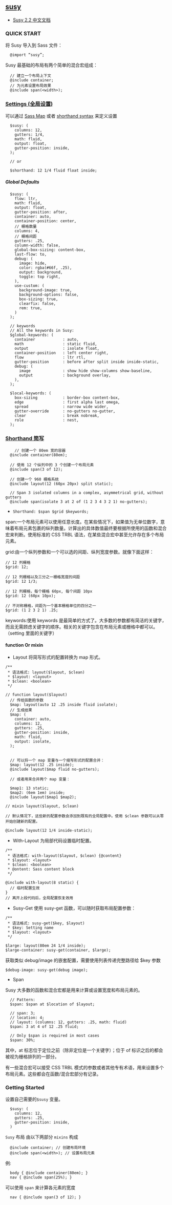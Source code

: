 [susy](http://susydocs.oddbird.net/en/latest/)
---
* [Susy 2.2 中文文档](http://www.w3cplus.com/preprocessor/susy-docs.html)

### QUICK START

将 Susy 导入到 Sass 文件：

```
  @import “susy”;
```

Susy 最基础的布局有两个简单的混合宏组成：

```
  // 建立一个布局上下文
  @include container;
  // 为元素设置布局效果 
  @include span(<width>);
```

 

### [Settings (全局设置)](http://susydocs.oddbird.net/en/latest/settings/)
  
  可以通过 [Sass Map](http://www.w3cplus.com/preprocessor/sass-maps.html) 或者 [shorthand syntax](http://susydocs.oddbird.net/en/latest/shorthand/) 来定义设置

  ```
    $susy: (
      columns: 12,
      gutters: 1/4,
      math: fluid,
      output: float,
      gutter-position: inside,
    );

    // or

    $shorthand: 12 1/4 fluid float inside;
  ```

##### Global Defaults
  ```
    $susy: (
      flow: ltr,
      math: fluid,
      output: float,
      gutter-position: after,
      container: auto,
      container-position: center,
      // 栅格数量
      columns: 4,
      // 栅格间距 
      gutters: .25,
      column-width: false,
      global-box-sizing: content-box,
      last-flow: to,
      debug: (
        image: hide,
        color: rgba(#66f, .25),
        output: background,
        toggle: top right,
      ),
      use-custom: (
        background-image: true,
        background-options: false,
        box-sizing: true,
        clearfix: false,
        rem: true,
      )
    );
  ```


  ```
    // keywords
    // All the keywords in Susy:
    $global-keywords: (
      container            : auto,
      math                 : static fluid,
      output               : isolate float,
      container-position   : left center right,
      flow                 : ltr rtl,
      gutter-position      : before after split inside inside-static,
      debug: (
        image              : show hide show-columns show-baseline,
        output             : background overlay,
      ),
    );

    $local-keywords: (
      box-sizing           : border-box content-box,
      edge                 : first alpha last omega,
      spread               : narrow wide wider,
      gutter-override      : no-gutters no-gutter,
      clear                : break nobreak,
      role                 : nest,
    );
  ```

### [Shorthand 简写](http://susydocs.oddbird.net/en/latest/shorthand/)

```
    // 创建一个 80em 宽的容器
  @include container(80em);

  // 使用 12 个纵列中的 3 个创建一个布局元素
  @include span(3 of 12);

  // 创建一个 960 栅格系统
  @include layout(12 (60px 20px) split static);

  // Span 3 isolated columns in a complex, asymmetrical grid, without gutters
  @include span(isolate 3 at 2 of (1 2 3 4 3 2 1) no-gutters);
```

  
- `Shorthand: $span $grid $keywords;`

span:一个布局元素可以使用任意长度。在某些情况下，如果值为无单位数字，意味着布局元素包裹的纵列数量。计算出的具体数值最终要根据所使用的函数和混合宏来判断。使用标准的 CSS TRBL 语法，在某些混合宏中甚至允许存在多个布局元素。

grid:由一个纵列参数和一个可以选的间距、纵列宽度参数。就像下面这样：

```
// 12 列栅格
$grid: 12;

// 12 列栅格以及三分之一栅格宽度的间距
$grid: 12 1/3;

// 12 列栅格，每个栅格 60px, 每个间距 10px
$grid: 12 (60px 10px);

// 不对称栅格，间距为一个基本栅格单位的四分之一
$grid: (1 2 3 2 1) .25;
```

keywords:使用 keywords 是最简单的方式了。大多数的参数都有简洁的关键字，而且无需顾虑关键字的顺序。相关的关键字包含在布局元素或栅格中都可以。（setting 里面的关键字）


#### function Or mixin

- Layout 将简写形式的配置转换为 map 形式。

```
/**
 * 语法格式: layout($layout, $clean)
 * $layout: <layout>
 * $clean: <boolean>
 */
```

  ```
  // function layout($layout)
    // 传给函数的参数
    $map: layout(auto 12 .25 inside fluid isolate);
    // 生成结果
    $map: (
      container: auto,
      columns: 12,
      gutters: .25,
      gutter-position: inside,
      math: fluid,
      output: isolate,
    );


    // 可以将一个 map 变量与一个缩写形式的配置合并：
    $map: layout(12 .25 inside);
    @include layout($map fluid no-gutters);

    // 或者用来合并两个 map 变量：

    $map1: 13 static;
    $map2: (6em 1em) inside;
    @include layout($map1 $map2);

  // mixin layout($layout, $clean)

  // 默认情况下，这些新的配置参数会添加到既有的全局配置中。使用 $clean 参数可以从零开始创建新的配置。

  @include layout(12 1/4 inside-static);

  ```

- With-Layout 为局部代码设置临时配置。

```
/**
 * 语法格式: with-layout($layout, $clean) {@content}
 * $layout: <layout>
 * $clean: <boolean>
 * @ontent: Sass content block
 */
```

```
@include with-layout(8 static) {
  // 临时配置生效
}
// 离开上段代码后，全局配置恢复效用
```

- Susy-Get 使用 susy-get 函数，可以随时获取布局配置参数：

```
/**
 * 语法格式: susy-get($key, $layout)
 * $key: Setting name
 * $layout: <layout>
 */
```

```
$large: layout(80em 24 1/4 inside);
$large-container: susy-get(container, $large);
```

获取类似 debug/image 的嵌套配置，需要使用列表传递完整路径给 $key 参数

`$debug-image: susy-get(debug image);`


- Span 

Susy 大多数的函数和混合宏都是用来计算或设置宽度和布局元素的。

  ```
    // Pattern:
    $span: $span at $location of $layout;

    // span: 3;
    // location: 4;
    // layout: (columns: 12, gutters: .25, math: fluid)
    $span: 3 at 4 of 12 .25 fluid;

    // Only $span is required in most cases
    $span: 30%;
  ```

其中，at 标志位于定位之前（除非定位是一个关键字）；位于 of 标识之后的都会被视为栅格排列的一部分。

有一些混合宏可以接受 CSS TRBL 模式的参数或者其他专有术语，用来设置多个布局元素。这些都会在函数/混合宏部分有记录。


### Getting Started

设置自己需要的`$susy` 变量。

  ```
    $susy: (
      columns: 12,
      gutters: .25,
      gutter-position: inside,
    )
  ```


`Susy` 布局 由以下两部分 `mixins` 构成

  ```
    @include container; // 创建布局环境
    @include span(<width>); // 设置布局元素
  ```

例:

  ```
    body { @include container(80em); }
    nav { @include span(25%); }
  ```

可以使用 `span` 来计算各元素的宽度

  ```
    nav { @include span(3 of 12); }
  ```

